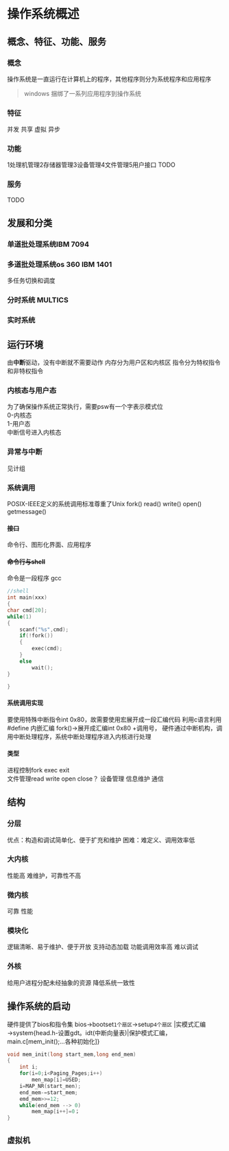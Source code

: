 # 操作系统概述
## 概念、特征、功能、服务
### 概念
操作系统是一直运行在计算机上的程序，其他程序则分为系统程序和应用程序
>windows 捆绑了一系列应用程序到操作系统
### 特征
并发 共享 虚拟 异步
### 功能
1处理机管理2存储器管理3设备管理4文件管理5用户接口
TODO 
### 服务

TODO     
## 发展和分类
### 单道批处理系统IBM 7094
### 多道批处理系统os 360 IBM 1401
多任务切换和调度
### 分时系统 MULTICS
### 实时系统
## 运行环境
由**中断**驱动，没有中断就不需要动作
内存分为用户区和内核区
指令分为特权指令和非特权指令
### 内核态与用户态
为了确保操作系统正常执行，需要psw有一个字表示模式位   
0-内核态  
1-用户态  
中断信号进入内核态
### 异常与中断
见计组
### 系统调用
POSIX-IEEE定义的系统调用标准尊重了Unix
fork()
read()
write()
open()
getmessage()  
#### ~~接口~~
命令行、图形化界面、应用程序
#### ~~命令行与shell~~
命令是一段程序
gcc
```c
//shell
int main(xxx)
{
char cmd[20];
while(1)
{
    scanf("%s",cmd);
    if(!fork())
    {
        exec(cmd);
    }
    else
        wait();
}

}

```
#### 系统调用实现
要使用特殊中断指令int 0x80，故需要使用宏展开成一段汇编代码
利用c语言利用#define 内嵌汇编
fork()→展开成汇编int 0x80 +调用号，
硬件通过中断机构，调用中断处理程序，系统中断处理程序进入内核进行处理
#### 类型
进程控制fork exec exit  
文件管理read write open close？
设备管理
信息维护
通信
## 结构
### 分层
优点：构造和调试简单化、便于扩充和维护
困难：难定义、调用效率低
### 大内核
性能高
难维护，可靠性不高
### 微内核
可靠
性能
### 模块化
逻辑清晰、易于维护、便于开放
支持动态加载
功能调用效率高 
难以调试 
### 外核
给用户进程分配未经抽象的资源
降低系统一致性
## 操作系统的启动
硬件提供了bios和指令集
bios→bootset`1个扇区`→setup`4个扇区` |实模式汇编→system{head.h-设置gdt。idt(中断向量表)|保护模式汇编，main.c[mem_init();...各种初始化]} 
```c
void mem_init(long start_mem,long end_mem)
{
    int i;
    for(i=0;i<Paging_Pages;i++)
        men_map[i]=USED;
    i=MAP_NR(start_men);
    end_mem-=start_mem;
    emd_mem>>=12;
    while(end_mem --> 0)
        mem_map[i++]=0；
}

```
## `虚拟机`
